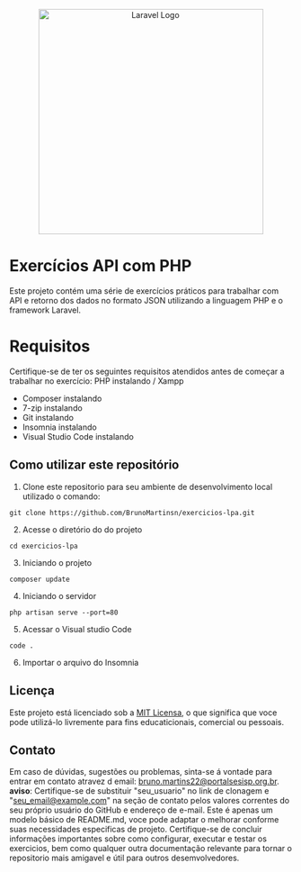 <p align="center"><a href="https://laravel.com" target="_blank"><img src="https://raw.githubusercontent.com/laravel/art/master/logo-lockup/5%20SVG/2%20CMYK/1%20Full%20Color/laravel-logolockup-cmyk-red.svg" width="400" alt="Laravel Logo"></a></p>

# Exercícios API com PHP
Este projeto contém uma série de exercícios práticos para trabalhar com API e retorno dos dados no formato JSON utilizando a linguagem PHP e o framework Laravel.

# Requisitos
Certifique-se de ter os seguintes requisitos atendidos antes de começar a trabalhar no exercício: 
 PHP instalando / Xampp 
* Composer instalando
 * 7-zip instalando
 * Git instalando
 * Insomnia instalando
 * Visual Studio Code instalando

## Como utilizar este repositório

1. Clone este repositorio para seu ambiente de desenvolvimento local utilizado o 
comando:
```
git clone https://github.com/BrunoMartinsn/exercicios-lpa.git
```
2. Acesse o diretório do do projeto
```
cd exercicios-lpa
```
3. Iniciando o projeto
```
composer update
```
4. Iniciando o servidor
```
php artisan serve --port=80
```
5. Acessar o Visual studio Code 
```
code .
```
6. Importar o arquivo do Insomnia

## Licença
Este projeto está licenciado sob a [MIT Licensa](LICENSE), o que significa que voce pode utilizá-lo livremente para fins educaticionais, comercial ou pessoais.

## Contato 
Em caso de dúvidas, sugestões ou problemas, sinta-se á vontade para entrar em contato atravez d email: bruno.martins22@portalsesisp.org.br.
**aviso**: Certifique-se de substituir "seu_usuario" no link de clonagem e "seu_email@example.com" na seção de contato pelos valores correntes do seu próprio usuário do GitHub e endereço de e-mail. Este é apenas um modelo básico de README.md, voce pode adaptar o melhorar conforme suas necessidades especificas de projeto. Certifique-se de concluir informações importantes sobre como configurar, executar e testar os exercicios, bem como qualquer outra documentação relevante para tornar o repositorio mais amigavel e útil para outros desemvolvedores.